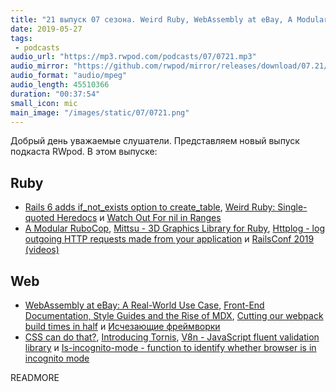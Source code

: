 ```yaml
---
title: "21 выпуск 07 сезона. Weird Ruby, WebAssembly at eBay, A Modular RuboCop, Mittsu, Tornis, V8n, Is-incognito-mode и прочее"
date: 2019-05-27
tags:
 - podcasts
audio_url: "https://mp3.rwpod.com/podcasts/07/0721.mp3"
audio_mirror: "https://github.com/rwpod/mirror/releases/download/07.21/0721.mp3"
audio_format: "audio/mpeg"
audio_length: 45510366
duration: "00:37:54"
small_icon: mic
main_image: "/images/static/07/0721.png"
---
```


Добрый день уважаемые слушатели. Представляем новый выпуск подкаста RWpod. В этом выпуске:

## Ruby

 - [Rails 6 adds if_not_exists option to create_table](https://blog.bigbinary.com/2019/05/22/rails-6-adds-if_not_exists-option-to-create_table.html), [Weird Ruby: Single-quoted Heredocs](https://metaredux.com/posts/2019/05/22/weird-ruby-single-quoted-heredocs.html) и [Watch Out For nil in Ranges](https://andycroll.com/ruby/watch-out-for-nils-in-ranges/)
 - [A Modular RuboCop](https://metaredux.com/posts/2019/05/22/a-modular-rubocop.html), [Mittsu - 3D Graphics Library for Ruby](https://github.com/jellymann/mittsu), [Httplog - log outgoing HTTP requests made from your application](https://github.com/trusche/httplog) и [RailsConf 2019 (videos)](https://www.youtube.com/playlist?list=PLE7tQUdRKcyaOq3HlRm9h_Q_WhWKqm5xc)

## Web

 - [WebAssembly at eBay: A Real-World Use Case](https://www.ebayinc.com/stories/blogs/tech/webassembly-at-ebay-a-real-world-use-case/), [Front-End Documentation, Style Guides and the Rise of MDX](https://css-tricks.com/front-end-documentation-style-guides-and-the-rise-of-mdx/), [Cutting our webpack build times in half](https://www.cargurus.dev/Cutting-our-webpack-build-time-in-half/) и [Исчезающие фреймворки](https://habr.com/ru/company/oleg-bunin/blog/450822/)
 - [CSS can do that?](https://dev.to/ananyaneogi/css-can-do-that-18g7), [Introducing Tornis](https://tornis.robbowen.digital/), [V8n - JavaScript fluent validation library](https://github.com/imbrn/v8n) и [Is-incognito-mode - function to identify whether browser is in incognito mode](https://github.com/yankouskia/is-incognito-mode)

READMORE
